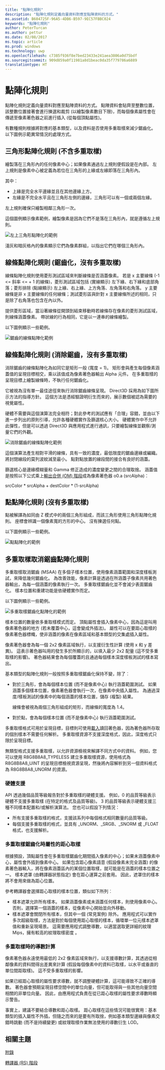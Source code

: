 ```yaml
---
title: "點陣化規則"
description: "點陣化規則定義向量資料對應至點陣資料的方式。"
ms.assetid: B604725F-96A5-4DB6-B597-9EC57FBBC024
keywords: "點陣化規則"
author: PeterTurcan
ms.author: pettur
ms.date: 02/08/2017
ms.topic: article
ms.prod: windows
ms.technology: uwp
ms.openlocfilehash: c7385f936f8e7bed23433e241aea3806a0d75bdf
ms.sourcegitcommit: 909d859a0f11981a8d1beac0da35f779786a6889
translationtype: HT
---
```

# <a name="rasterization-rules"></a>點陣化規則


點陣化規則定義向量資料對應至點陣資料的方式。 點陣資料會貼齊至整數位置，該整數位置接著會進行揀選和裁剪 (以繪製像素數目下限)，而每個像素屬性會在傳遞至像素著色器之前進行插入 (從每個頂點屬性)。

有數種規則根據將對應的基本類型，以及資料是否使用多重取樣來減少鋸齒化。 以下圖例示範異常情況的處理方式。

## <a name="span-idtrianglespanspan-idtrianglespanspan-idtrianglespantriangle-rasterization-rules-without-multisampling"></a><span id="Triangle"></span><span id="triangle"></span><span id="TRIANGLE"></span>三角形點陣化規則 (不含多重取樣)


繪製落在三角形內的任何像素中心；如果像素通過左上規則便假設是在內部。 左上規則是像素中心被定義為若位在三角形的上緣或左緣即落在三角形內。

其中：

-   上緣是完全水平邊緣並且在其他邊緣上方。
-   左緣是不完全水平且在三角形左側的邊緣，三角形可以有一個或兩個左緣。

左上規則確保只繪製相鄰三角形一次。

這個圖例顯示像素範例，繪製像素是因為它們不是落在三角形內，就是遵循左上規則。

![左上三角形點陣化的範例](images/d3d10-rasterrulestriangle.png)

淺灰和暗灰格內的像素顯示它們為像素群組，以指出它們在哪個三角形內。

## <a name="span-idline1spanspan-idline1spanspan-idline1spanline-rasterization-rules-aliased-without-multisampling"></a><span id="Line_1"></span><span id="line_1"></span><span id="LINE_1"></span>線條點陣化規則 (鋸齒化，沒有多重取樣)


線條點陣化規則使用菱形測試區域來判斷線條是否涵蓋像素。 若是 x 主要線條 (-1 &lt;= 斜率 &lt;= + 1 的線條)，菱形測試區域包括 (實線顯示) 左下緣、右下緣和底部角落；菱形排除 (點線顯示) 左上緣、右上緣、上方角落、左角落和右角落。 y 主要線條是非 x 主要線條的任何線條；測試菱形區與針對 x 主要線條所述的相同，只是除了右角落也包含在內以外。

提供菱形區域，當沿著線條從開頭到結束移動時若線條存在像素的菱形測試區域，則線條涵蓋像素。 帶狀線的行為相同，它是以一連串的線條繪製。

以下圖例顯示一些範例。

![鋸齒的線條點陣化範例](images/d3d10-rasterrulesline.png)

## <a name="span-idline2spanspan-idline2spanspan-idline2spanline-rasterization-rules-antialiased-without-multisampling"></a><span id="Line_2"></span><span id="line_2"></span><span id="LINE_2"></span>線條點陣化規則 (消除鋸齒，沒有多重取樣)


消除鋸齒的線條點陣化為如同它是矩形一般 (寬度 = 1)。 矩形會與產生每個像素涵蓋值的呈現目標相交，乘以該值成為像素著色器輸出 Alpha 元件。 在多重取樣的呈現目標上繪製線條時，不執行任何鋸齒化。

它被視為沒有單一最佳途徑來執行消除鋸齒線條呈現。 Direct3D 採用為如下圖所示方法的指導方針。 這個方法是憑經驗證明衍生而來的，展示數個被認為需要的視覺屬性。

硬體不需要與這個演算法完全相符；對此參考的測試應有「合理」容錯，並由以下進一步列出的原則引導，允許各種硬體實作及篩選核心大小。 硬體實作中不允許此彈性，但是可以透過 Direct3D 與應用程式進行通訊，只要繪製線條並觀察/測量它們的外觀。

![消除鋸齒的線條點陣化範例](images/d3d10-rasterruleslineaa.png)

這個演算法產生相對平滑的線條，具有一致的濃度，最低限度的鋸齒邊緣或編織。 將封閉線段的莫列波紋減至最小。 點對點放置的線段間的接合有良好的涵蓋。

篩選核心是邊緣模糊量和 Gamma 修正造成的濃度變更之間的合理取捨。 涵蓋值是按照以下公式乘上[輸出合併 (OM) 階段](output-merger-stage--om-.md)成為像素著色器 o0.a (srcAlpha)：

srcColor \* srcAlpha + destColor \* (1-srcAlpha)

## <a name="span-idpointspanspan-idpointspanspan-idpointspanpoint-rasterization-rules-without-multisampling"></a><span id="Point"></span><span id="point"></span><span id="POINT"></span>點點陣化規則 (沒有多重取樣)


點被解譯為如同由 Z 模式中的兩個三角形組成，而該三角形使用三角形點陣化規則。 座標會辨識一個像素寬的方形的中心。 沒有揀選任何點。

以下圖例顯示一些範例。

![點點陣化的範例](images/d3d10-rasterrulespoint.png)

## <a name="span-idmultisamplespanspan-idmultisamplespanspan-idmultisamplespanmultisample-anti-aliasing-rasterization-rules"></a><span id="Multisample"></span><span id="multisample"></span><span id="MULTISAMPLE"></span>多重取樣取消鋸齒點陣化規則


多重取樣取消鋸齒 (MSAA) 在多個子樣本位置，使用像素涵蓋範圍和深度樣板測試，來降低幾何鋸齒化。 為改善效能，像素計算是透過在所涵蓋子像素共用著色器輸出，為每一個涵蓋的像素執行一次。 多重取樣鋸齒化並不會減少表面鋸齒化。 樣本位置和重建功能是依硬體實作而定。

以下圖例顯示一些範例。

![多重取樣鋸齒化點陣化的範例](images/d3d10-rasterrulesmsaa.png)

樣本位置的數量依多重取樣模式而定。 頂點屬性會插入像素中心，因為這是叫用像素著色器的地方 (若未覆蓋中心，這會變成外插法)。 屬性可以在要距心取樣的像素著色器標幟，使非涵蓋的像素在像素區域和基本類型的交集處插入屬性。

像素著色器會為每一個 2x2 像素區域執行，以支援衍生性計算 (使用 x 和 y 差異)。 這表示著色器叫用的發生多於所顯示的，以填入最少 2x2 配量 (這不受多重取樣的影響)。 著色器結果會為每個覆蓋的且通過每個樣本深度樣板測試的樣本寫出。

基本類型的點陣化規則一般按照多重取樣鋸齒化保持不變，除了︰

-   對於三角形，會為每個樣本位置 (而不是像素中心) 執行涵蓋範圍測試。 如果涵蓋多個樣本位置，像素著色器會執行一次，在像素中央插入屬性。 為通過深度/樣板測試的像素中的每個涵蓋的樣本位置，儲存 (複製) 結果。

    線條會被視為兩個三角形組成的矩形，而線條的寬度為 1.4。

-   對於點，會為每個樣本位置 (而不是像素中心) 執行涵蓋範圍測試。

多重取樣格式可用於呈現目標，目標則可使用[載入](https://msdn.microsoft.com/library/windows/desktop/bb509694)讀回著色器，因為著色器所存取的個別樣本不需要任何解析。 多重取樣資源不支援深度格式，因此，深度格式只限於呈現目標。

無類型格式支援多重取樣，以允許資源檢視來解譯不同方式中的資料。 例如，您可以使用 R8G8B8A8\_TYPELESS 建立多重取樣資源，使用格式為 R8G8B8A8\_UINT 的呈現目標檢視資源呈現，然後將內容解析到另一個資料格式為 R8G8B8A8\_UNORM 的資源。

### <a name="span-idhardwaresupportspanspan-idhardwaresupportspanspan-idhardwaresupportspanhardware-support"></a><span id="Hardware_Support"></span><span id="hardware_support"></span><span id="HARDWARE_SUPPORT"></span>硬體支援

API 透過幾個品質等級報告對於多重取樣的硬體支援。 例如，0 的品質等級表示硬體不支援多重取樣 (在特定的格式及品質等級)。 3 的品質等級表示硬體支援三種不同樣本配置和/或解析演算法。 您也可以假設下列情況：

-   所有支援多重取樣的格式，支援該系列中每個格式相同數量的品質等級。
-   每個支援多重取樣的格式，並具有 \_UNORM、\_SRGB、\_SNORM 或 \_FLOAT 格式，也支援解析。

### <a name="span-idcentroidsamplingspanspan-idcentroidsamplingspanspan-idcentroidsamplingspancentroid-sampling-of-attributes-when-multisample-antialiasing"></a><span id="Centroid_Sampling"></span><span id="centroid_sampling"></span><span id="CENTROID_SAMPLING"></span>多重取樣鋸齒化時屬性的距心取樣

根據預設，頂點屬性會在多重取樣鋸齒化期間插入像素的中心；如果未涵蓋像素中心，屬性會外插到像素中心。 如果包含距心像素語意 (假設像素未完全涵蓋) 的像素著色器輸入，將在像素涵蓋區內的某個位置取樣，就可能是在涵蓋的樣本位置之一。 樣本遮罩 (由轉譯器狀態指定) 會在距心運算之前套用。 因此，遮罩住的樣本將不會用來做為距心位置。

參考轉譯器會選擇距心取樣的樣本位置，類似如下所列︰

-   樣本遮罩允許所有樣本。 如果涵蓋像素或未涵蓋任何樣本，則使用像素中心。 否則，選擇第一個涵蓋的樣本，從像素中心開始並向外移動。
-   樣本遮罩會關閉所有樣本，但其中一個 (常見案例) 除外。 應用程式可以實作多次超級取樣，方法是對於每個使用距心取樣的樣本，循環單一位元樣本遮罩值和重新呈現場景。 這需要應用程式調整導數，以適當選取更詳細的紋理 Mips，擁有較高的紋理取樣密度 。

### <a name="span-idderivativecalculationsspanspan-idderivativecalculationsspanspan-idderivativecalculationsspanderivative-calculations-when-multisampling"></a><span id="Derivative_Calculations"></span><span id="derivative_calculations"></span><span id="DERIVATIVE_CALCULATIONS"></span>多重取樣時的導數計算

像素著色器永遠使用最低的 2x2 像素區域來執行，以支援導數計算，其透過從相鄰像素的資料間得出差異來計算 (假設每個像素中的資料已取樣，以水平或垂直的單位間距取樣)。 這不受多重取樣的影響。

如果已經距心取樣的屬性要求導數，就不調整硬體計算，這可能導致不正確的導數。 著色器會預期呈現目標空間中的單位向量，但可能取得與一些其他向量空間相關的非單位向量。 因此，由應用程式負責在從已距心取樣的屬性要求導數時顯示警告。

事實上，建議不要結合導數和距心取樣。 距心取樣在這些情況可能很實用：基本類型的插入屬性不外插，但隨之而來的是要有所取捨，例如基本類型邊緣與像素交錯時跳動 (而不是持續變更) 或紋理取樣作業無法使用的導數衍生 LOD。

## <a name="span-idrelated-topicsspanrelated-topics"></a><span id="related-topics"></span>相關主題


[附錄](appendix.md)

[轉譯器 (RS) 階段](rasterizer-stage--rs-.md)

 

 





